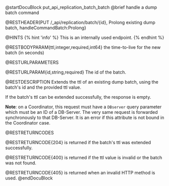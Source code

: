 
@startDocuBlock put_api_replication_batch_batch
@brief handle a dump batch command

@RESTHEADER{PUT /_api/replication/batch/{id}, Prolong existing dump batch, handleCommandBatch:Prolong}

@HINTS
{% hint 'info' %}
This is an internally used endpoint.
{% endhint %}

@RESTBODYPARAM{ttl,integer,required,int64}
the time-to-live for the new batch (in seconds)

@RESTURLPARAMETERS

@RESTURLPARAM{id,string,required}
The id of the batch.

@RESTDESCRIPTION
Extends the ttl of an existing dump batch, using the batch's id and
the provided ttl value.

If the batch's ttl can be extended successfully, the response is empty.

**Note**: on a Coordinator, this request must have a `DBserver`
query parameter which must be an ID of a DB-Server.
The very same request is forwarded synchronously to that DB-Server.
It is an error if this attribute is not bound in the Coordinator case.

@RESTRETURNCODES

@RESTRETURNCODE{204}
is returned if the batch's ttl was extended successfully.

@RESTRETURNCODE{400}
is returned if the ttl value is invalid or the batch was not found.

@RESTRETURNCODE{405}
is returned when an invalid HTTP method is used.
@endDocuBlock

